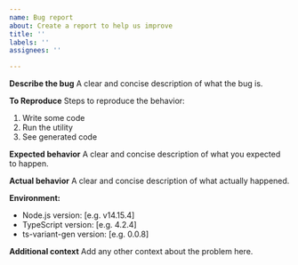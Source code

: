 ```yaml
---
name: Bug report
about: Create a report to help us improve
title: ''
labels: ''
assignees: ''

---
```


**Describe the bug**
A clear and concise description of what the bug is.

**To Reproduce**
Steps to reproduce the behavior:
1. Write some code
2. Run the utility
3. See generated code

**Expected behavior**
A clear and concise description of what you expected to happen.

**Actual behavior**
A clear and concise description of what actually happened.

**Environment:**
 - Node.js version: [e.g. v14.15.4]
 - TypeScript version: [e.g. 4.2.4]
 - ts-variant-gen version: [e.g. 0.0.8]

**Additional context**
Add any other context about the problem here.
